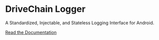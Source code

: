 DriveChain Logger
=================

A Standardized, Injectable, and Stateless Logging Interface for Android.

[Read the Documentation](http://drivechain.inkapplications.com/logger)
